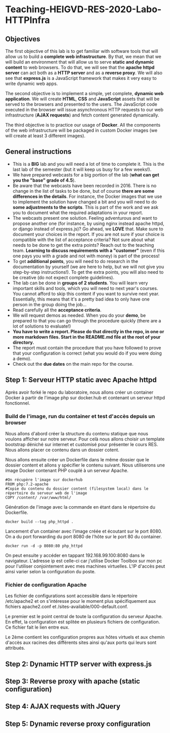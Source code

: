 # Teaching-HEIGVD-RES-2020-Labo-HTTPInfra

## Objectives

The first objective of this lab is to get familiar with software tools that will allow us to build a **complete web infrastructure**. By that, we mean that we will build an environment that will allow us to serve **static and dynamic content** to web browsers. To do that, we will see that the **apache httpd server** can act both as a **HTTP server** and as a **reverse proxy**. We will also see that **express.js** is a JavaScript framework that makes it very easy to write dynamic web apps.

The second objective is to implement a simple, yet complete, **dynamic web application**. We will create **HTML**, **CSS** and **JavaScript** assets that will be served to the browsers and presented to the users. The JavaScript code executed in the browser will issue asynchronous HTTP requests to our web infrastructure (**AJAX requests**) and fetch content generated dynamically.

The third objective is to practice our usage of **Docker**. All the components of the web infrastructure will be packaged in custom Docker images (we will create at least 3 different images).

## General instructions

* This is a **BIG** lab and you will need a lot of time to complete it. This is the last lab of the semester (but it will keep us busy for a few weeks!).
* We have prepared webcasts for a big portion of the lab (**what can get you the "base" grade of 4.5**).
* Be aware that the webcasts have been recorded in 2016. There is no change in the list of tasks to be done, but of course **there are some differences in the details**. For instance, the Docker images that we use to implement the solution have changed a bit and you will need to do **some adjustments to the scripts**. This is part of the work and we ask you to document what the required adaptations in your report.
* The webcasts present one solution. Feeling adventurous and want to propose another one (for instance, by using nginx instead apache httpd, or django instead of express.js)? Go ahead, we **LOVE** that. Make sure to document your choices in the report. If you are not sure if your choice is compatible with the list of acceptance criteria? Not sure about what needs to be done to get the extra points? Reach out to the teaching team. **Learning to discuss requirements with a "customer"** (even if this one pays you with a grade and not with money) is part of the process!
* To get **additional points**, you will need to do research in the documentation by yourself (we are here to help, but we will not give you step-by-step instructions!). To get the extra points, you will also need to be creative (do not expect complete guidelines).
* The lab can be done in **groups of 2 students**. You will learn very important skills and tools, which you will need to next year's courses. You cannot afford to skip this content if you want to survive next year. Essentially, this means that it's a pretty bad idea to only have one person in the group doing the job...
* Read carefully all the **acceptance criteria**.
* We will request demos as needed. When you do your **demo**, be prepared to that you can go through the procedure quickly (there are a lot of solutions to evaluate!)
* **You have to write a report. Please do that directly in the repo, in one or more markdown files. Start in the README.md file at the root of your directory.**
* The report must contain the procedure that you have followed to prove that your configuration is correct (what you would do if you were doing a demo).
* Check out the **due dates** on the main repo for the course.


## Step 1: Serveur HTTP static avec Apache httpd

Après avoir forké le repo du laboratoire, nous allons créer un container Docker à partir de l'image php sur docker.hub et contenant un serveur httpd fonctionnel. 

### Build de l'image, run du container et test d'accès depuis un browser
Nous allons d'abord créer la structure du contenu statique que nous voulons afficher sur notre serveur. Pour celà nous allons choisir un template bootstrap déniché sur internet et customisé pour présenter le cours RES. Nous allons placer ce contenu dans un dossier cotent.

Nous allons ensuite créer un Dockerfile dans le même dossier que le dossier content et allons y spécifier le contenu suivant. Nous utiliserons une image Docker contenant PHP couplé à un serveur Apache.

```
#On récupère l'image sur dockerhub
FROM php:7.2-apache
#Copie du contenu du dossier content (filesystem local) dans le répertoire du serveur web de l'image
COPY /content/ /var/www/html/
```

Génération de l'image avec la commande en étant dans le répertoire du Dockerfile.
```
docker build --tag php_httpd .
```

Lancement d'un container avec l'image créée et écoutant sur le port 8080. On a du port forwarding du port 8080 de l'hôte sur le port 80 du container.

```
docker run -d -p 8080:80 php_httpd
```

On peut ensuite y accéder en tappant 192.168.99.100:8080 dans le navigateur. L'adresse ip est celle-ci car j'utilise Docker Toolbox sur mon pc pour l'utiliser conjointement avec mes machines virtuelles. L'IP d'accès peut ainsi varier selon la configuration du poste.

### Fichier de configuration Apache

Les fichier de configurations sont accessible dans le répertoire /etc/apache2 et on s'intéresse pour le moment plus spécifiquement aux fichiers apache2.conf et /sites-available/000-default.conf.

Le premier est le point central de toute la configuration du serveur Apache. En effet, la configuration est splitée en plusieurs fichiers de configuration. Ce fichier fait le lien entre eux.

Le 2ème contient les configuration propres aux hôtes virtuels et aux chemin d'accès aux racines des différents sites ainsi qu'aux ports qui leurs sont attribués.


## Step 2: Dynamic HTTP server with express.js

## Step 3: Reverse proxy with apache (static configuration)

## Step 4: AJAX requests with JQuery

## Step 5: Dynamic reverse proxy configuration
